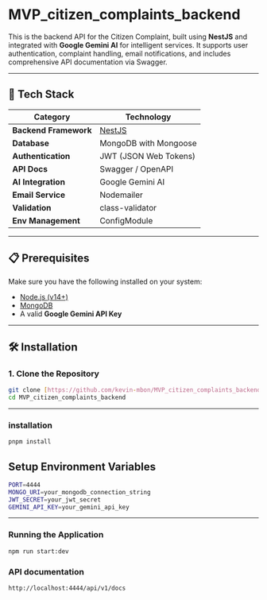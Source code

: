 # MVP_citizen_complaints_backend

This is the backend API for the Citizen Complaint, built using **NestJS** and integrated with **Google Gemini AI** for intelligent services. It supports user authentication, complaint handling, email notifications, and includes comprehensive API documentation via Swagger.

---

## 🧰 Tech Stack

| Category              | Technology                         |
|-----------------------|-------------------------------------|
| **Backend Framework** | [NestJS](https://nestjs.com/)       |
| **Database**          | MongoDB with Mongoose               |
| **Authentication**    | JWT (JSON Web Tokens)               |
| **API Docs**          | Swagger / OpenAPI                   |
| **AI Integration**    | Google Gemini AI                    |
| **Email Service**     | Nodemailer                          |
| **Validation**        | class-validator                     |
| **Env Management**    | ConfigModule                        |

---

## 📋 Prerequisites

Make sure you have the following installed on your system:

- [Node.js (v14+)](https://nodejs.org/)
- [MongoDB](https://www.mongodb.com/)
- A valid **Google Gemini API Key**

---

## 🛠️ Installation

### 1. Clone the Repository

```bash
git clone [https://github.com/kevin-mbon/MVP_citizen_complaints_backend.git]
cd MVP_citizen_complaints_backend
 ```
---
### installation

```bash
pnpm install
```

## Setup Environment Variables
```bash
PORT=4444
MONGO_URI=your_mongodb_connection_string
JWT_SECRET=your_jwt_secret
GEMINI_API_KEY=your_gemini_api_key
```
---

### Running the Application

```bash
npm run start:dev
```

### API documentation

```bash
http://localhost:4444/api/v1/docs
```

